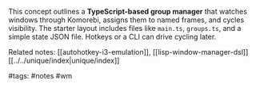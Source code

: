 This concept outlines a **TypeScript-based group manager** that watches windows through Komorebi, assigns them to named frames, and cycles visibility. The starter layout includes files like `main.ts`, `groups.ts`, and a simple state JSON file. Hotkeys or a CLI can drive cycling later.

Related notes: [[autohotkey-i3-emulation]], [[lisp-window-manager-dsl]] [[../../unique/index|unique/index]]

#tags: #notes #wm
